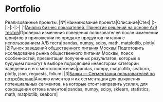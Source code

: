 # Portfolio
Реализованные проекты.
|№|Наименование проекта|Описание|Стек|
|:-|:-|:-|:-|
|1|[Анализ бизнес показателей. Принятие решений на основе А/В тестов](https://github.com/Roman-K11/Portfolio/blob/main/Projects/AB-test.ipynb)|Проверка изменения поведения пользователей после изменении шрифтов в приложении по продаже продуктов питания с использованием A/B теста|pandas, numpy, scipy,  math, matplotlib, plotly|
|2|[Рынок заведений общественного питания Москвы](https://github.com/Roman-K11/Portfolio/tree/main/Moscow%20Cafe)|Подготовить исследование рынка общественного питания Москвы, поиск особенностей, презентация полученных результатов, которые в будущем помогут в выборе подходящей инвесторам категории заведения и его местоположения|pandas, numpy, matplotlib, seaborn, plotly, json, requests, folium|
|3|[Банки — Сегментация пользователей по потреблению](https://github.com/Roman-K11/Portfolio/tree/main/Segmentation)|Анализ клиентов и их сегментация для выявления потенциальных сегментов, на которые стоит направить усилия, для сокращения оттока клиентов|pandas, numpy, scipy, sklearn, statistics, math, matplotlib, seaborn| 
